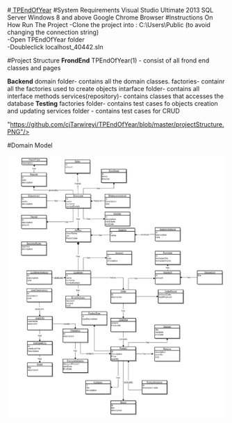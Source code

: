 #<u> TPEndOfYear</u>
#System Requirements
      Visual Studio Ultimate 2013
      SQL Server 
      Windows 8 and above
      Google Chrome Browser
#Instructions On How Run The Project
  -Clone the project into : ‪C:\Users\Public (to avoid changing the connection string)<br/>
  -Open TPEndOfYear folder  <br/>
  -Doubleclick localhost_40442.sln<br/>
  
  #Project Structure
   <b>FrondEnd</b>
  TPEndOfYear(1) - consist of all frond end classes and pages
  
  <b>Backend</b>
  domain folder- contains all the domain classes.
  factories- containr all the factories used to create objects
  intarface folder- contains all interface methods
  services(repository)- contains classes that accesses the database
  <b>Testing</b>
  factories folder- contains test cases fo objects creation and updating
  services folder - contains test cases for CRUD
  
 
  "https://github.com/cjTarwireyi/TPEndOfYear/blob/master/projectStructure.PNG"/>
  
#Domain Model

<img src="https://github.com/cjTarwireyi/TPEndOfYear/blob/master/DomainStructure.jpg"/> 
 

